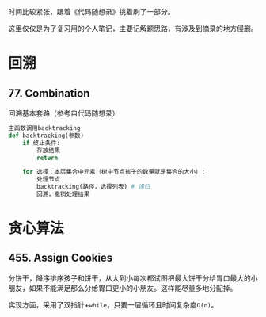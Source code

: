 时间比较紧张，跟着《代码随想录》挑着刷了一部分。

这里仅仅是为了复习用的个人笔记，主要记解题思路，有涉及到摘录的地方侵删。

# 回溯
## 77. Combination
回溯基本套路（参考自代码随想录）
```python
主函数调用backtracking
def backtracking(参数) 
    if 终止条件:
        存放结果
        return

    for 选择：本层集合中元素（树中节点孩子的数量就是集合的大小）:
        处理节点
        backtracking(路径，选择列表) # 递归
        回溯，撤销处理结果
```

# 贪心算法
## 455. Assign Cookies
分饼干，降序排序孩子和饼干，从大到小每次都试图把最大饼干分给胃口最大的小朋友，如果不能满足那么分给胃口更小的小朋友。这样能尽量多地分配掉。

实现方面，采用了双指针+`while`，只要一层循环且时间复杂度`O(n)`。
